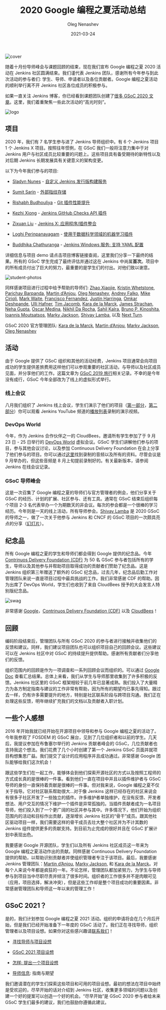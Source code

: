 ﻿---
title: "2020 Google 编程之夏活动总结"  
date: 2021-03-24    
description: "回顾了 GSoC 2020 活动情况，总结过去，展望未来"  
author: Oleg Nenashev  
translator: 0N0thing  
original: https://www.jenkins.io/blog/2020/12/22/gsoc-report/  
poster: cover.jpg  
tags:  
- gsoc
- gsoc2020
- jenkins
- community
- events
- mentor
---

![cover](cover.jpg)

随着十月份导师峰会与课题回顾的结束，现在我们宣布 Google 编程之夏 2020 活动在 Jenkins 社区圆满结束。我们谨代表 Jenkins 团队，感谢所有今年参与到此次活动的参与者们: 学生、导师、申请者以及各位贡献者。Google 编程之夏活动的顺利举行离不开 Jenkins 社区各位成员的积极参与。

如果一直关注 Jenkins 博客，你已经看到课题团队创建了[很多 GSoC 2020 文章](https://www.jenkins.io/node/tags/gsoc2020/)。这里，我们着重聚焦一些此次活动的“高光时刻”。

![logo](jenkins-gsoc-logo.png)

## 项目

2020 年，我们有 7 名学生参与进了 Jenkins 导师组织中。有 6 个 Jenkins 项目 1 个 Jenkins X 项目。按照往年惯例，在 GSoC 我们一般将注意力集中于对 Jenkins 用户与社区成员比较重要的问题上。这些项目具有备受期待的新特性以及对后期 Jenkins 长期发展具有关键意义的架构变更。

以下为今年我们参与的项目:

- [Sladyn Nunes](https://www.jenkins.io/blog/authors/sladyn98) - [自定义 Jenkins 发行版构建服务](https://www.jenkins.io/projects/gsoc/2020/projects/custom-jenkins-distribution-build-service)

- [Sumit Sarin](https://www.jenkins.io/blog/authors/stellargo) - [外部指纹存储](https://www.jenkins.io/projects/gsoc/2020/projects/external-fingerprint-storage/)

- [Rishabh Budhouliya](https://www.jenkins.io/blog/authors/rishabhbudhouliya) - [Git 插件性能提升](https://www.jenkins.io/projects/gsoc/2020/projects/git-plugin-performance)

- [Kezhi Xiong](https://www.jenkins.io/blog/authors/XiongKezhi) - [Jenkins GitHub Checks API 插件](https://www.jenkins.io/projects/gsoc/2020/projects/github-checks)

- [Zixuan Liu](https://www.jenkins.io/blog/authors/nodece) - [Jenkins X: 应用程序/插件整合](https://www.jenkins.io/projects/gsoc/2020/projects/jenkins-x-apps-consolidation)

- [Loghi Perinpanayagam](https://www.jenkins.io/blog/authors/loghijiaha) - [使用于数据科学领域的机器学习插件](https://www.jenkins.io/projects/gsoc/2020/projects/machine-learning)

- [Buddhika Chathuranga](https://www.jenkins.io/blog/authors/buddhikac96) - [Jenkins Windows 服务: 支持 YAML 配置](https://www.jenkins.io/projects/gsoc/2020/projects/winsw-yaml-configs)

详细信息与项目 demo 请点击项目博客链接查阅，这里我们分享一下最终的结果。所有的 GSoC 学生完成了最终评估并通过这在 Jenkins 中尚属**首次**。项目中的所有成员付出了巨大的努力，最重要的是学生们的付出。对他们致以谢意。

![student-photos](student-photos.png)

同样感谢项目进行过程中给予帮助的导师们: [Zhao Xiaojie](https://www.jenkins.io/blog/authors/linuxsuren), [Kristin Whetstone](https://www.jenkins.io/blog/authors/kwhetstone), [Parichay Barpanda](https://www.jenkins.io/blog/authors/baymac), [Martin d’Anjou](https://www.jenkins.io/blog/authors/martinda), [Oleg Nenashev](https://www.jenkins.io/blog/authors/oleg_nenashev), [Andrey Falko](https://www.jenkins.io/blog/authors/afalko), [Mike Cirioli](https://www.jenkins.io/blog/authors/mikecirioli), [Mark Waite](https://www.jenkins.io/blog/authors/markewaite), [Francisco Fernandez](https://www.jenkins.io/blog/authors/fcojfernandez), [Justin Harringa](https://www.jenkins.io/blog/authors/justinharringa), [Omkar Deshpande](https://www.jenkins.io/blog/authors/omkar_dsd), [Ulli Hafner](https://www.jenkins.io/blog/authors/uhafner), [Tim Jacomb](https://www.jenkins.io/blog/authors/timja), [Kara de la Marck](https://www.jenkins.io/blog/authors/marckk), [James Strachan](https://www.jenkins.io/blog/authors/jstrachan), [Neha Gupta](https://www.jenkins.io/blog/authors/nehagup), [Oscar Medina](https://www.jenkins.io/blog/authors/sharepointoscar), [Nikhil Da Rocha](https://www.jenkins.io/blog/authors/nikhildarocha), [Sahil Kalra](https://www.jenkins.io/blog/authors/sahilrkalra), [Bruno P. Kinoshita](https://www.jenkins.io/blog/authors/kinow), [Ioannis Moutsatsos](https://www.jenkins.io/blog/authors/imoutsatsos), [Marky Jackson](https://www.jenkins.io/blog/authors/markyjackson-taulia), [Shivay Lamba](https://www.jenkins.io/blog/authors/shivaylamba), 以及 [Next Turn](https://www.jenkins.io/blog/authors/nextturn).

GSoC 2020 官方管理团队: [Kara de la Marck](https://www.jenkins.io/blog/authors/marckk/), [Martin d’Anjou](https://www.jenkins.io/blog/authors/martinda), [Marky Jackson](https://www.jenkins.io/blog/authors/markyjackson-taulia), [Oleg Nenashev](https://www.jenkins.io/blog/authors/oleg_nenashev)

## 活动

由于 Google 提供了 GSoC 组织和其他的活动经费，Jenkins 项目通常会向项目成功的学生提供差旅费用这样他们可以参观重要的社区活动，与导师以及社区成员见面，并分享他们的工作。这篇文章为 [GSoC 2019 旅行](https://www.jenkins.io/blog/2020/01/29/gsoc-report/#gsoc-team-at-devops-world-jenkins-world)相关记录。不幸的是今年没有成行，GSoC 今年全部改为了线上的虚拟形式举行。

### 线上会议

八月我们组织了 Jenkins 线上会议，学生们演示了他们的项目（[第一部分](https://www.meetup.com/Jenkins-online-meetup/events/272722782/)，[第二部分](https://www.meetup.com/Jenkins-online-meetup/events/272722843/)）你可以观看 Jenkins YouTube 频道的[播放列表](https://www.youtube.com/playlist?list=PLN7ajX_VdyaNZ9rU46k0uT14KAcq3_z68)录制的演示视频。

### DevOps World

今年，作为 Jenkins 合作伙伴之一的 CloudBees，邀请所有学生参加了于 9 月 23 日 - 25 日举行的 [DevOps World](https://www.cloudbees.com/devops-world) 虚拟会议。GSoC 学生们讲解他们参与的项目，参与其他会议讨论，以及参加 Continuous Delivery Foundation 在会上分享了他们参与的项目。你可以通过[这里](https://www.cloudbees.com/devops-world/sessions?additional=Community)找到录制的音频以及所有的资料。尽管会议是 9 月举办的，但这些音频是 8 月上旬提前录制好的。有关最新版本，请参阅 Jenkins 在线会议记录。

### GSoC 导师峰会

这是一次召集了 Google 编程之夏的导师们与官方管理者的例会，他们分享关于 GSoC 的经历、计划的扩展、社区参与、还有工具。通常在 GSoC 结束后组织每个项目 2-3 名代表举办一个为期数天的非会议。每次的参会都是一个很棒的学习经历。今年则是一天的线上活动，所有导师参会。[Shivay Lamba](https://www.jenkins.io/blog/authors/shivaylamba/) 是 2020 GSoC 的导师之一，做了一次关于他参与 Jenkins 和 CNCF 的 GSoC 项目的一次颇具亮点的分享（[幻灯片](https://drive.google.com/file/d/1Ian5JvKp9UuAg3k7NnGPefgFwIxQfpJm/view)）。

## 纪念品

所有 Google 编程之夏的学生和导师们都会得到 Google 提供的纪念品。今年 [Contrinuos Delivery Foundation (CDF)](https://cd.foundation/) 为 50 名 GSoC 参与者包括所有的学生，导师以及其他参与并帮助项目取得成功的贡献者们赞助了纪念品。这是 Jenkins 组织第三年赠送了额外的 GSoC 纪念品，过去几年，纪念品后勤工作对管理团队来说一直是项目过程中最具挑战的工作。我们非常感谢 CDF 的帮助。因为出席了 DevOps World，学生们也收到了来自 CloudBees 授予的大会发言人特别版纪念品。

![swag](swag.jpg)

非常感谢 [Google](https://opensource.google/)，[Contrinuos Delivery Foundation (CDF)](https://cd.foundation/) 以及 [CloudBees](https://www.cloudbees.com/)！

## 回顾

编码阶段结束后，管理团队与所有 GSoC 2020 的参与者进行接触并收集他们的反馈和建议。同样，我们建议项目团队也可以组织项目自己的回顾会议。这些建议可以在 Jenkins 社区中对 GSoC 的持续提升提供帮助。感谢所有贡献者们分享他们的反馈。

组织范围内的回顾是作为一项调查和一系列回顾会议而组织的。可以通过 [Google Doc](https://docs.google.com/document/d/1NIszUtuXmHiu8X2WrgAEQFK6aVodsmM4I0RSNRf4TS0/edit?usp=sharing) 查看汇总结果。总体上来看，我们从学生与导师那里收集到了许多积极的反馈。Jenkins 社区里的 GSoC 框架相较于前几年已显著成熟。我们投入了大量精力为各方制定指南与建议的工作非常有帮助，因为所有的期望均已事先得知。跟过去一样，仍有许多需要提升的地方，特别是社区联系阶段与跨项目沟通。我们正在处理这些反馈，明年继续扩充我们的文档以及贡献者入职计划。

## 一些个人感想

2016 年开始我就已经开始在开源项目中领导和参与 Google 编程之夏的活动了。今年我参观了 FOSDEM 的 GSoC 展台，见到了几位组织者和以前的学生。几天后，我提议参加在布鲁塞尔举行的 Jenkins 贡献者峰会的 GSoC，几位贡献者也支持我这个想法。我们花费了几个小时创建了第一个 Jenkins GSoC 页面并就项目构想集思广益。我们提交了设计的应用程序并且成功通过。非常感谢 Google 团队能够给我们这次机会！

跟这些学生们在一起工作，能够体会到他们探索开源社区的方式以及按照工程师的方式成长真的是很棒的一件事。看到他们一直在项目中并且以插件维护者与 GSoC 导师的身份一直保持着贡献是很棒的一件事。但对我来说，Google 编程之夏不仅关于指导。它对社区联系帮助很大...对于像 Jenkins 这样已经存在的社区来说会有很多子社区开发了一些独立的插件。许多维护者单独维护，在没有反馈、开发者想法、用户交互的情况下维护一个插件是异常孤独的。当插件贡献者成为一名项目导师，他们投入到了一个更广阔的社区并参与其中。许多情况下，他们开始为组织范围内的活动和目标作出贡献，逐渐增长 Jenkins 社区的“骨干”成员。跟其他社区驱动项目一样，我们需要这样的骨干成员去壮大整个社区并为不计其数的 Jenkins 组件提供更多的贡献支持。到目前为止完成的很好并且在 GSoC 扩展计划中表现出色。

我要感谢 Google 开源团队，学生们以及所有 Jenkins 社区成员这一年来为 Google 编程之夏活动作出的贡献。同样感谢 Continuous Delivery Foundation 提供的帮助，以帮助识别贡献者并使组织管理者专注于该项目。最后，我要感谢 Jenkins 管理团队：[Martin d’Anjou](https://www.jenkins.io/blog/authors/martinda), [Marky Jackson](https://www.jenkins.io/blog/authors/markyjackson-taulia), 和 [Kara de la Marck](https://www.jenkins.io/blog/authors/marckk/)。对每个人来说今年都是疯狂的一年。不论怎样，管理团队都加紧努力，为学生与导师参与到项目当中尽职尽责并倾注了很多时间。组织者的工作很多并不是肉眼可见（应用，项目选择，解决冲突），但是这些工作却是整个项目成功的重要因素。非常感谢管理团队和导师这一年以来的管理工作！

## GSoC 2021？

是的，我们计划参加 Google 编程之夏 2021 活动。组织的申请将会在几个月后开始，但是我们已经开始准备下一年度的 GSoC 活动了。我们正在寻找导师，组织管理者以及项目设想。如果你对这些感兴趣请[联系我们](https://www.jenkins.io/project/gsoc#contacts)！

- [寻找导师与项目设想](https://www.jenkins.io/blog/2020/12/16/call-for-mentors/)

- [GSoC 2021 项目设想](https://www.jenkins.io/blog/2020/12/22/gsoc-report/2021/project-ideas)

- [怎样: 提出一个项目设想](https://www.jenkins.io/projects/gsoc/proposing-project-ideas)

- [导师信息](https://www.jenkins.io/projects/gsoc/mentors): 指南与期望

我们邀请潜在的学生们探索这些项目和可用的项目设想。最初的想法在项目中始终是受欢迎的，尽早开始的话对介绍到 Jenkins 社区，收集更多领域的问题以及创建一个好的提案可以创造一个好的机会。“尽早开始”是  GSoC 2020 参与者给未来 GSoC 学生们最多的建议，我们也鼓励你遵循此建议。
